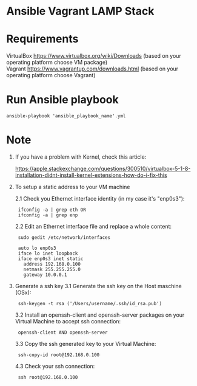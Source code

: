# Ansible Vagrant LAMP Stack
# Requirements

VirtualBox https://www.virtualbox.org/wiki/Downloads (based on your operating platform choose VM package) <br>
Vagrant https://www.vagrantup.com/downloads.html (based on your operating platform choose Vagrant)

# Run Ansible playbook

    ansible-playbook 'ansible_playbook_name'.yml

# Note
1. If you have a problem with Kernel, check this article:

    https://apple.stackexchange.com/questions/300510/virtualbox-5-1-8-installation-didnt-install-kernel-extensions-how-do-i-fix-this

2. To setup a static address to your VM machine
 
    2.1 Check you Ethernet interface identity (in my case it's "enp0s3"): 
      
      	ifconfig -a | grep eth OR
      	ifconfig -a | grep enp

  	2.2 Edit an Ethernet interface file and replace a whole content: 
      
      	sudo gedit /etc/network/interfaces

      	auto lo enp0s3
      	iface lo inet loopback
      	iface enp0s3 inet static
          address 192.168.0.100
          netmask 255.255.255.0
          gateway 10.0.0.1

3. Generate a ssh key
    3.1 Generate the ssh key on the Host maschine (OSx):
        
        ssh-keygen -t rsa ('/Users/username/.ssh/id_rsa.pub')
        
    3.2 Install an openssh-client and openssh-server packages on your Virtual Machine to accept ssh connection:
        
        openssh-client AND openssh-server
    
    3.3 Copy the ssh generated key to your Virtual Machine: 
    
        ssh-copy-id root@192.168.0.100

    4.3 Check your ssh connection:
        
        ssh root@192.168.0.100
